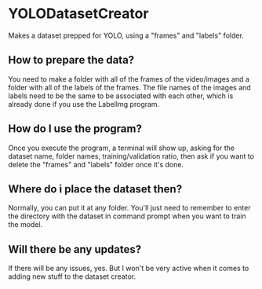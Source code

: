 # YOLODatasetCreator
Makes a dataset prepped for YOLO, using a "frames" and "labels" folder.



## How to prepare the data?
You need to make a folder with all of the frames of the video/images and a folder with all of the labels of the frames.
The file names of the images and labels need to be the same to be associated with each other, which is already done if you use the LabelImg program.

## How do I use the program?
Once you execute the program, a terminal will show up, asking for the dataset name, folder names, training/validation ratio, then ask if you want to delete the "frames" and "labels" folder once it's done.

## Where do i place the dataset then?
Normally, you can put it at any folder. You'll just need to remember to enter the directory with the dataset in command prompt when you want to train the model.

## Will there be any updates?
If there will be any issues, yes. But I won't be very active when it comes to adding new stuff to the dataset creator.
